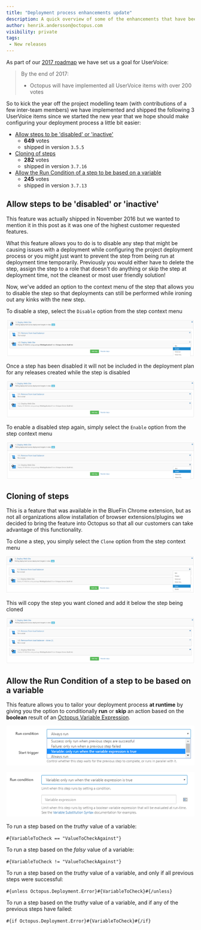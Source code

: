 ```yaml
---
title: "Deployment process enhancements update"
description: A quick overview of some of the enhancements that have been shipped over the last few months to make configuring your deployment process a little bit easier
author: henrik.andersson@octopus.com
visibility: private
tags: 
 - New releases
---
```


As part of our [2017 roadmap](https://octopus.com/blog/roadmap-2017) we have set us a goal for UserVoice:

> By the end of 2017:
> - Octopus will have implemented all UserVoice items with over 200 votes

So to kick the year off the project modelling team (with contributions of a few inter-team members) we have implemented and shipped the following 3 UserVoice items since we started the new year that we hope should make configuring your deployment process a little bit easier:

- [Allow steps to be 'disabled' or 'inactive'](https://octopusdeploy.uservoice.com/forums/170787-general/suggestions/6324610-allow-steps-to-be-disabled-or-inactive) 
  - **649** votes
  - shipped in version `3.5.5`
- [Cloning of steps](https://octopusdeploy.uservoice.com/forums/170787-general/suggestions/6470009-cloning-of-steps) 
  - **282** votes
  - shipped in version `3.7.16`
- [Allow the Run Condition of a step to be based on a variable](https://octopusdeploy.uservoice.com/forums/170787-general/suggestions/6594872-allow-the-run-condition-of-a-step-to-be-based-on-a) 
  - **245** votes
  - shipped in version `3.7.13`

## Allow steps to be 'disabled' or 'inactive'
This feature was actually shipped in November 2016 but we wanted to mention it in this post as it was one of the highest customer requested features. 

What this feature allows you to do is to disable any step that might be causing issues with a deployment while configuring the project deployment process or you might just want to prevent the step from being run at deployment time temporarily. Previously you would either have to delete the step, assign the step to a role that doesn't do anything or skip the step at deployment time, not the cleanest or most user friendly solution!

Now, we've added an option to the context menu of the step that allows you to disable the step so that deployments can still be performed while ironing out any kinks with the new step.

To disable a step, select the `Disable` option from the step context menu

![New Disable option in step context menu](deployment-process-uservoice-update-disable-step.png)

Once a step has been disabled it will not be included in the deployment plan for any releases created while the step is disabled

![Disabled step in deployment process](deployment-process-uservoice-update-disabled-step.png)

To enable a disabled step again, simply select the `Enable` option from the step context menu 

![New Enable option in step context menu when step is disabled](deployment-process-uservoice-update-enable-step.png)

## Cloning of steps
This is a feature that was available in the BlueFin Chrome extension, but as not all organizations allow installation of browser extensions/plugins we decided to bring the feature into Octopus so that all our customers can take advantage of this functionality.

To clone a step, you simply select the `Clone` option from the step context menu

![New Clone option in step context menu](deployment-process-uservoice-update-clone-step.png)

This will copy the step you want cloned and add it below the step being cloned

![Cloned step added to deployment process](deployment-process-uservoice-update-cloned-step.png)

## Allow the Run Condition of a step to be based on a variable
This feature allows you to tailor your deployment process **at runtime** by giving you the option to conditionally **run** or **skip** an action based on the **boolean** result of an [Octopus Variable Expression](http://docs.octopusdeploy.com/display/OD/Binding+syntax).

![New Variable based Run Condition option](deployment-process-uservoice-update-variable-run-condition.png)


![New field for entering the variable expression to evaluate](deployment-process-uservoice-update-variable-run-condition-selected.png)

To run a step based on the *truthy* value of a variable:

`#{VariableToCheck == "ValueToCheckAgainst"}`

To run a step based on the *falsy* value of a variable:

`#{VariableToCheck != "ValueToCheckAgainst"}`


To run a step based on the *truthy* value of a variable, and only if all previous steps were successful:

`#{unless Octopus.Deployment.Error}#{VariableToCheck}#{/unless}`

To run a step based on the *truthy* value of a variable, and if any of the previous steps have failed:

`#{if Octopus.Deployment.Error}#{VariableToCheck}#{/if}`